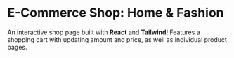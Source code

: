 # E-Commerce Shop: Home & Fashion
An interactive shop page built with **React** and **Tailwind**!
Features a shopping cart with updating amount and price, as well as individual product pages.
